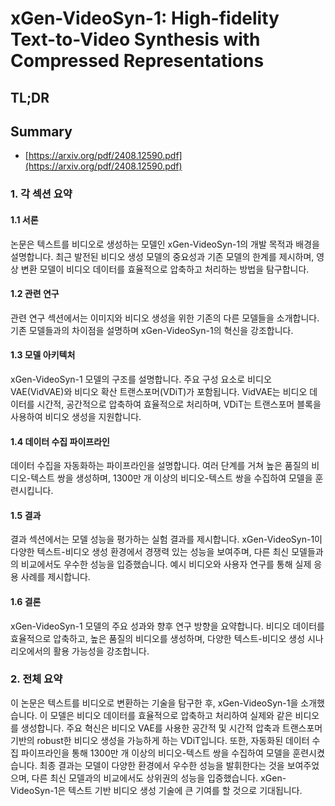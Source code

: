# xGen-VideoSyn-1: High-fidelity Text-to-Video Synthesis with Compressed Representations
## TL;DR
## Summary
- [https://arxiv.org/pdf/2408.12590.pdf](https://arxiv.org/pdf/2408.12590.pdf)

### 1. 각 섹션 요약

#### 1.1 서론
논문은 텍스트를 비디오로 생성하는 모델인 xGen-VideoSyn-1의 개발 목적과 배경을 설명합니다. 최근 발전된 비디오 생성 모델의 중요성과 기존 모델의 한계를 제시하며, 영상 변환 모델이 비디오 데이터를 효율적으로 압축하고 처리하는 방법을 탐구합니다.

#### 1.2 관련 연구
관련 연구 섹션에서는 이미지와 비디오 생성을 위한 기존의 다른 모델들을 소개합니다. 기존 모델들과의 차이점을 설명하며 xGen-VideoSyn-1의 혁신을 강조합니다.

#### 1.3 모델 아키텍처
xGen-VideoSyn-1 모델의 구조를 설명합니다. 주요 구성 요소로 비디오 VAE(VidVAE)와 비디오 확산 트랜스포머(VDiT)가 포함됩니다. VidVAE는 비디오 데이터를 시간적, 공간적으로 압축하여 효율적으로 처리하며, VDiT는 트랜스포머 블록을 사용하여 비디오 생성을 지원합니다.

#### 1.4 데이터 수집 파이프라인
데이터 수집을 자동화하는 파이프라인을 설명합니다. 여러 단계를 거쳐 높은 품질의 비디오-텍스트 쌍을 생성하며, 1300만 개 이상의 비디오-텍스트 쌍을 수집하여 모델을 훈련시킵니다.

#### 1.5 결과
결과 섹션에서는 모델 성능을 평가하는 실험 결과를 제시합니다. xGen-VideoSyn-1이 다양한 텍스트-비디오 생성 환경에서 경쟁력 있는 성능을 보여주며, 다른 최신 모델들과의 비교에서도 우수한 성능을 입증했습니다. 예시 비디오와 사용자 연구를 통해 실제 응용 사례를 제시합니다.

#### 1.6 결론
xGen-VideoSyn-1 모델의 주요 성과와 향후 연구 방향을 요약합니다. 비디오 데이터를 효율적으로 압축하고, 높은 품질의 비디오를 생성하며, 다양한 텍스트-비디오 생성 시나리오에서의 활용 가능성을 강조합니다.

### 2. 전체 요약
이 논문은 텍스트를 비디오로 변환하는 기술을 탐구한 후, xGen-VideoSyn-1을 소개했습니다. 이 모델은 비디오 데이터를 효율적으로 압축하고 처리하여 실제와 같은 비디오를 생성합니다. 주요 혁신은 비디오 VAE를 사용한 공간적 및 시간적 압축과 트랜스포머 기반의 robust한 비디오 생성을 가능하게 하는 VDiT입니다. 또한, 자동화된 데이터 수집 파이프라인을 통해 1300만 개 이상의 비디오-텍스트 쌍을 수집하여 모델을 훈련시켰습니다. 최종 결과는 모델이 다양한 환경에서 우수한 성능을 발휘한다는 것을 보여주었으며, 다른 최신 모델과의 비교에서도 상위권의 성능을 입증했습니다. xGen-VideoSyn-1은 텍스트 기반 비디오 생성 기술에 큰 기여를 할 것으로 기대됩니다.